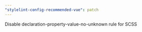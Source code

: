 ```yaml
---
"stylelint-config-recommended-vue": patch
---
```


Disable declaration-property-value-no-unknown rule for SCSS
